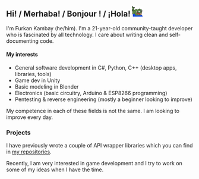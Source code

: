 ## Hi! / Merhaba! / Bonjour ! / ¡Hola! ![peepoHey emote](peepoHey.gif)

I'm Furkan Kambay (he/him). I'm a 21-year-old community-taught developer who is fascinated by all technology. I care about writing clean and self-documenting code.

#### My interests

- General software development in C#, Python, C++ (desktop apps, libraries, tools)
- Game dev in Unity
- Basic modeling in Blender
- Electronics (basic circuitry, Arduino & ESP8266 programming)
- Pentesting & reverse engineering (mostly a beginner looking to improve)

My competence in each of these fields is not the same. I am looking to improve every day.

### Projects

I have previously wrote a couple of API wrapper libraries which you can find in [my repositories][source-repos].

Recently, I am very interested in game development and I try to work on some of my ideas when I have the time.

[source-repos]: https://github.com/FurkanKambay?tab=repositories&type=source
